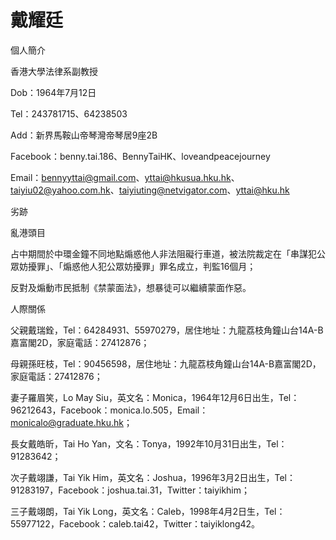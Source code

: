 # 戴耀廷

個人簡介

香港大學法律系副教授

Dob：1964年7月12日

Tel：243781715、64238503

Add：新界馬鞍山帝琴灣帝琴居9座2B

Facebook：benny.tai.186、BennyTaiHK、loveandpeacejourney

Email：bennyyttai@gmail.com、yttai@hkusua.hku.hk、taiyiu02@yahoo.com.hk、taiyiuting@netvigator.com、yttai@hku.hk

劣跡

亂港頭目

占中期間於中環金鐘不同地點煽惑他人非法阻礙行車道，被法院裁定在「串謀犯公眾妨擾罪」、「煽惑他人犯公眾妨擾罪」罪名成立，判監16個月；

反對及煽動市民抵制《禁蒙面法》，想暴徒可以繼續蒙面作惡。

人際關係

父親戴瑞銓，Tel：64284931、55970279，居住地址：九龍荔枝角鐘山台14A-B嘉富閣2D，家庭電話：27412876；

母親孫旺枝，Tel：90456598，居住地址：九龍荔枝角鐘山台14A-B嘉富閣2D，家庭電話：27412876；

妻子羅眉笑，Lo May Siu，英文名：Monica，1964年12月6日出生，Tel：96212643，Facebook：monica.lo.505，Email：monicalo@graduate.hku.hk；

長女戴皓昕，Tai Ho Yan，文名：Tonya，1992年10月31日出生，Tel：91283642；

次子戴翊謙，Tai Yik Him，英文名：Joshua，1996年3月2日出生，Tel：91283197，Facebook：joshua.tai.31，Twitter：taiyikhim；

三子戴翊朗，Tai Yik Long，英文名：Caleb，1998年4月2日生，Tel：55977122，Facebook：caleb.tai42，Twitter：taiyiklong42。
